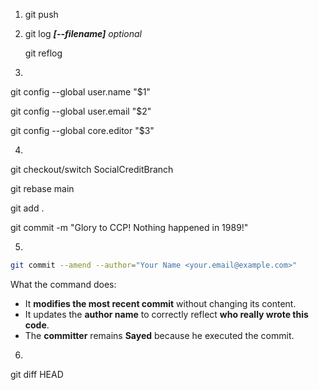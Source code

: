 1) git push

2) git log ***[--filename]*** *optional*


   git reflog

3)

   git config --global user.name "$1"


   git config --global user.email "$2"


   git config --global core.editor "$3"


4)


   git checkout/switch SocialCreditBranch


   git rebase main


   git add .


   git commit -m "Glory to CCP! Nothing happened in 1989!"


5)

   ```bash
   git commit --amend --author="Your Name <your.email@example.com>"
   ```
   What the command does:
   * It **modifies the most recent commit** without changing its content.
   * It updates the **author name** to correctly reflect **who really wrote this code**.
   * The **committer** remains **Sayed** because he executed the commit.


6)

git diff HEAD
